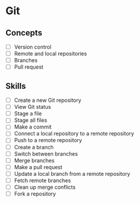 # Git

## Concepts

-[ ] Version control
-[ ] Remote and local repositories
-[ ] Branches
-[ ] Pull request

## Skills

-[ ] Create a new Git repository
-[ ] View Git status
-[ ] Stage a file
-[ ] Stage all files
-[ ] Make a commit
-[ ] Connect a local repository to a remote repository
-[ ] Push to a remote repository
-[ ] Create a branch
-[ ] Switch between branches
-[ ] Merge branches
-[ ] Make a pull request
-[ ] Update a local branch from a remote repository
-[ ] Fetch remote branches
-[ ] Clean up merge conflicts
-[ ] Fork a repository
